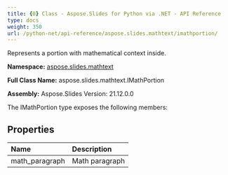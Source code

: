 ```yaml
---
title: {0} Class - Aspose.Slides for Python via .NET - API Reference
type: docs
weight: 350
url: /python-net/api-reference/aspose.slides.mathtext/imathportion/
---
```


Represents a portion with mathematical context inside.

**Namespace:** [aspose.slides.mathtext](/python-net/api-reference/aspose.slides.mathtext/)

**Full Class Name:** aspose.slides.mathtext.IMathPortion

**Assembly:**  Aspose.Slides Version: 21.12.0.0

The IMathPortion type exposes the following members:
## **Properties**
|**Name**|**Description**|
| :- | :- |
|math_paragraph|Math paragraph|
